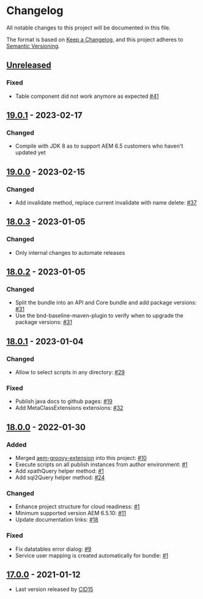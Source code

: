 # Changelog

All notable changes to this project will be documented in this file.

The format is based on [Keep a Changelog](https://keepachangelog.com/en/1.0.0/),
and this project adheres to [Semantic Versioning](https://semver.org/spec/v2.0.0.html).

## [Unreleased]

### Fixed

- Table component did not work anymore as expected  [#41](https://github.com/orbinson/aem-groovy-console/issues/41)

## [19.0.1] - 2023-02-17

### Changed

-   Compile with JDK 8 as to support AEM 6.5 customers who haven't updated yet

## [19.0.0] - 2023-02-15

### Changed

-   Add invalidate method, replace current invalidate with name delete: [#37](https://github.com/orbinson/aem-groovy-console/pull/37)

## [18.0.3] - 2023-01-05

### Changed

-   Only internal changes to automate releases

## [18.0.2] - 2023-01-05

### Changed

-   Split the bundle into an API and Core bundle and add package versions: [#31](https://github.com/orbinson/aem-groovy-console/issues/31)
-   Use the bnd-baseline-maven-plugin to verify when to upgrade the package versions: [#31](https://github.com/orbinson/aem-groovy-console/issues/31)

## [18.0.1] - 2023-01-04

### Changed

-   Allow to select scripts in any directory: [#29](https://github.com/orbinson/aem-groovy-console/issues/29)

### Fixed

-   Publish java docs to github pages: [#19](https://github.com/orbinson/aem-groovy-console/issues/19)
-   Add MetaClassExtensions extensions: [#32](https://github.com/orbinson/aem-groovy-console/issues/32)

## [18.0.0] - 2022-01-30

### Added

-   Merged [aem-groovy-extension](https://github.com/icfnext/aem-groovy-extension) into this project: [#10](https://github.com/orbinson/aem-groovy-console/pull/10)
-   Execute scripts on all publish instances from author environment: [#1](https://github.com/orbinson/aem-groovy-console/pull/1)
-   Add xpathQuery helper method: [#1](https://github.com/orbinson/aem-groovy-console/pull/1)
-   Add sql2Query helper method: [#24](https://github.com/orbinson/aem-groovy-console/pull/24)

### Changed

-   Enhance project structure for cloud readiness: [#1](https://github.com/orbinson/aem-groovy-console/pull/1)
-   Minimum supported version AEM 6.5.10: [#11](https://github.com/orbinson/aem-groovy-console/pull/11)
-   Update documentation links: [#18](https://github.com/orbinson/aem-groovy-console/pull/18)

### Fixed

-   Fix datatables error dialog: [#9](https://github.com/orbinson/aem-groovy-console/pull/9)
-   Service user mapping is created automatically for bundle: [#1](https://github.com/orbinson/aem-groovy-console/pull/1)

## [17.0.0] - 2021-01-12

-   Last version released by [CID15](https://github.com/CID15/aem-groovy-console)

[Unreleased]: https://github.com/orbinson/aem-groovy-console/compare/19.0.1...HEAD

[19.0.1]: https://github.com/orbinson/aem-groovy-console/compare/19.0.0...19.0.1

[19.0.0]: https://github.com/orbinson/aem-groovy-console/compare/18.0.3...19.0.0

[18.0.3]: https://github.com/orbinson/aem-groovy-console/compare/18.0.2...18.0.3

[18.0.2]: https://github.com/orbinson/aem-groovy-console/compare/18.0.1...18.0.2

[18.0.1]: https://github.com/orbinson/aem-groovy-console/compare/18.0.0...18.0.1

[18.0.0]: https://github.com/orbinson/aem-groovy-console/compare/17.0.0...18.0.0

[17.0.0]: https://github.com/orbinson/aem-groovy-console/releases/tag/17.0.0
